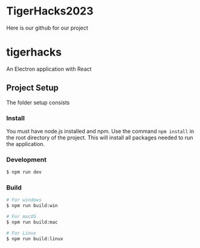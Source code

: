 # TigerHacks2023

Here is our github for our project

# tigerhacks

An Electron application with React

## Project Setup

The folder setup consists 

### Install

You must have node.js installed and npm. Use the command `npm install` in the root directory of the project.
This will install all packages needed to run the application.

### Development

```bash
$ npm run dev
```

### Build

```bash
# For windows
$ npm run build:win

# For macOS
$ npm run build:mac

# For Linux
$ npm run build:linux
```
